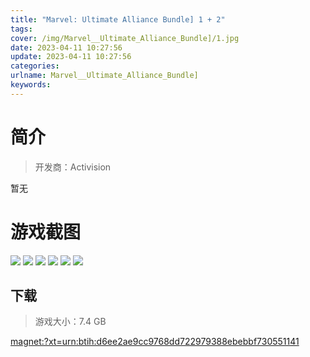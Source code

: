 ```yaml
---
title: "Marvel: Ultimate Alliance Bundle] 1 + 2"
tags: 
cover: /img/Marvel__Ultimate_Alliance_Bundle]/1.jpg
date: 2023-04-11 10:27:56
update: 2023-04-11 10:27:56
categories: 
urlname: Marvel__Ultimate_Alliance_Bundle]
keywords: 
---
```

# 简介

> 开发商：Activision

暂无

# 游戏截图

![](/img/Marvel__Ultimate_Alliance_Bundle]/2.jpg)
![](/img/Marvel__Ultimate_Alliance_Bundle]/3.jpg)
![](/img/Marvel__Ultimate_Alliance_Bundle]/4.jpg)
![](/img/Marvel__Ultimate_Alliance_Bundle]/5.jpg)
![](/img/Marvel__Ultimate_Alliance_Bundle]/6.jpg)
![](/img/Marvel__Ultimate_Alliance_Bundle]/7.jpg)


## 下载

> 游戏大小：7.4 GB

[magnet:?xt=urn:btih:d6ee2ae9cc9768dd722979388ebebbf730551141](magnet:?xt=urn:btih:d6ee2ae9cc9768dd722979388ebebbf730551141)